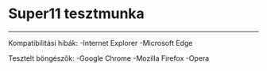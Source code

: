 # Super11 tesztmunka
---
Kompatibilitási hibák:
	-Internet Explorer
	-Microsoft Edge

Tesztelt böngészők:
	-Google Chrome
	-Mozilla Firefox
	-Opera